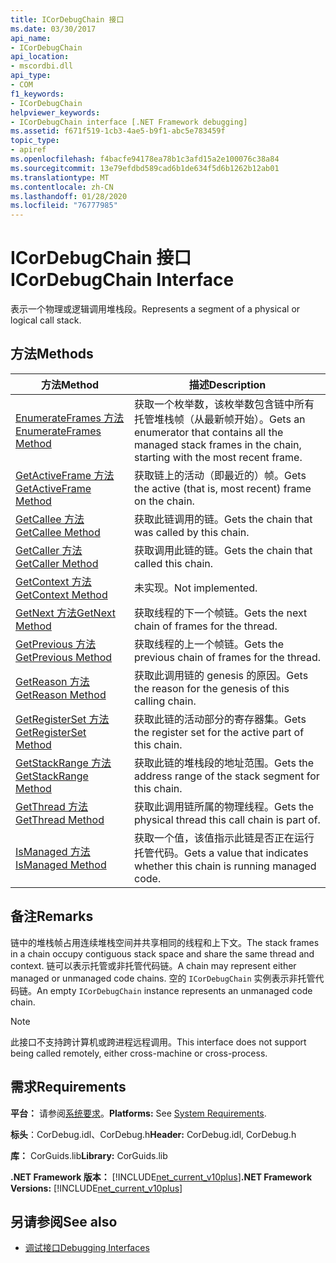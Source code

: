 ```yaml
---
title: ICorDebugChain 接口
ms.date: 03/30/2017
api_name:
- ICorDebugChain
api_location:
- mscordbi.dll
api_type:
- COM
f1_keywords:
- ICorDebugChain
helpviewer_keywords:
- ICorDebugChain interface [.NET Framework debugging]
ms.assetid: f671f519-1cb3-4ae5-b9f1-abc5e783459f
topic_type:
- apiref
ms.openlocfilehash: f4bacfe94178ea78b1c3afd15a2e100076c38a84
ms.sourcegitcommit: 13e79efdbd589cad6b1de634f5d6b1262b12ab01
ms.translationtype: MT
ms.contentlocale: zh-CN
ms.lasthandoff: 01/28/2020
ms.locfileid: "76777985"
---
```

# <a name="icordebugchain-interface"></a><span data-ttu-id="e7759-102">ICorDebugChain 接口</span><span class="sxs-lookup"><span data-stu-id="e7759-102">ICorDebugChain Interface</span></span>

<span data-ttu-id="e7759-103">表示一个物理或逻辑调用堆栈段。</span><span class="sxs-lookup"><span data-stu-id="e7759-103">Represents a segment of a physical or logical call stack.</span></span>  
  
## <a name="methods"></a><span data-ttu-id="e7759-104">方法</span><span class="sxs-lookup"><span data-stu-id="e7759-104">Methods</span></span>  
  
|<span data-ttu-id="e7759-105">方法</span><span class="sxs-lookup"><span data-stu-id="e7759-105">Method</span></span>|<span data-ttu-id="e7759-106">描述</span><span class="sxs-lookup"><span data-stu-id="e7759-106">Description</span></span>|  
|------------|-----------------|  
|[<span data-ttu-id="e7759-107">EnumerateFrames 方法</span><span class="sxs-lookup"><span data-stu-id="e7759-107">EnumerateFrames Method</span></span>](icordebugchain-enumerateframes-method.md)|<span data-ttu-id="e7759-108">获取一个枚举数，该枚举数包含链中所有托管堆栈帧（从最新帧开始）。</span><span class="sxs-lookup"><span data-stu-id="e7759-108">Gets an enumerator that contains all the managed stack frames in the chain, starting with the most recent frame.</span></span>|  
|[<span data-ttu-id="e7759-109">GetActiveFrame 方法</span><span class="sxs-lookup"><span data-stu-id="e7759-109">GetActiveFrame Method</span></span>](icordebugchain-getactiveframe-method.md)|<span data-ttu-id="e7759-110">获取链上的活动（即最近的）帧。</span><span class="sxs-lookup"><span data-stu-id="e7759-110">Gets the active (that is, most recent) frame on the chain.</span></span>|  
|[<span data-ttu-id="e7759-111">GetCallee 方法</span><span class="sxs-lookup"><span data-stu-id="e7759-111">GetCallee Method</span></span>](icordebugchain-getcallee-method.md)|<span data-ttu-id="e7759-112">获取此链调用的链。</span><span class="sxs-lookup"><span data-stu-id="e7759-112">Gets the chain that was called by this chain.</span></span>|  
|[<span data-ttu-id="e7759-113">GetCaller 方法</span><span class="sxs-lookup"><span data-stu-id="e7759-113">GetCaller Method</span></span>](icordebugchain-getcaller-method.md)|<span data-ttu-id="e7759-114">获取调用此链的链。</span><span class="sxs-lookup"><span data-stu-id="e7759-114">Gets the chain that called this chain.</span></span>|  
|[<span data-ttu-id="e7759-115">GetContext 方法</span><span class="sxs-lookup"><span data-stu-id="e7759-115">GetContext Method</span></span>](icordebugchain-getcontext-method.md)|<span data-ttu-id="e7759-116">未实现。</span><span class="sxs-lookup"><span data-stu-id="e7759-116">Not implemented.</span></span>|  
|[<span data-ttu-id="e7759-117">GetNext 方法</span><span class="sxs-lookup"><span data-stu-id="e7759-117">GetNext Method</span></span>](icordebugchain-getnext-method.md)|<span data-ttu-id="e7759-118">获取线程的下一个帧链。</span><span class="sxs-lookup"><span data-stu-id="e7759-118">Gets the next chain of frames for the thread.</span></span>|  
|[<span data-ttu-id="e7759-119">GetPrevious 方法</span><span class="sxs-lookup"><span data-stu-id="e7759-119">GetPrevious Method</span></span>](icordebugchain-getprevious-method.md)|<span data-ttu-id="e7759-120">获取线程的上一个帧链。</span><span class="sxs-lookup"><span data-stu-id="e7759-120">Gets the previous chain of frames for the thread.</span></span>|  
|[<span data-ttu-id="e7759-121">GetReason 方法</span><span class="sxs-lookup"><span data-stu-id="e7759-121">GetReason Method</span></span>](icordebugchain-getreason-method.md)|<span data-ttu-id="e7759-122">获取此调用链的 genesis 的原因。</span><span class="sxs-lookup"><span data-stu-id="e7759-122">Gets the reason for the genesis of this calling chain.</span></span>|  
|[<span data-ttu-id="e7759-123">GetRegisterSet 方法</span><span class="sxs-lookup"><span data-stu-id="e7759-123">GetRegisterSet Method</span></span>](icordebugchain-getregisterset-method.md)|<span data-ttu-id="e7759-124">获取此链的活动部分的寄存器集。</span><span class="sxs-lookup"><span data-stu-id="e7759-124">Gets the register set for the active part of this chain.</span></span>|  
|[<span data-ttu-id="e7759-125">GetStackRange 方法</span><span class="sxs-lookup"><span data-stu-id="e7759-125">GetStackRange Method</span></span>](icordebugchain-getstackrange-method.md)|<span data-ttu-id="e7759-126">获取此链的堆栈段的地址范围。</span><span class="sxs-lookup"><span data-stu-id="e7759-126">Gets the address range of the stack segment for this chain.</span></span>|  
|[<span data-ttu-id="e7759-127">GetThread 方法</span><span class="sxs-lookup"><span data-stu-id="e7759-127">GetThread Method</span></span>](icordebugchain-getthread-method.md)|<span data-ttu-id="e7759-128">获取此调用链所属的物理线程。</span><span class="sxs-lookup"><span data-stu-id="e7759-128">Gets the physical thread this call chain is part of.</span></span>|  
|[<span data-ttu-id="e7759-129">IsManaged 方法</span><span class="sxs-lookup"><span data-stu-id="e7759-129">IsManaged Method</span></span>](icordebugchain-ismanaged-method.md)|<span data-ttu-id="e7759-130">获取一个值，该值指示此链是否正在运行托管代码。</span><span class="sxs-lookup"><span data-stu-id="e7759-130">Gets a value that indicates whether this chain is running managed code.</span></span>|  
  
## <a name="remarks"></a><span data-ttu-id="e7759-131">备注</span><span class="sxs-lookup"><span data-stu-id="e7759-131">Remarks</span></span>  
 <span data-ttu-id="e7759-132">链中的堆栈帧占用连续堆栈空间并共享相同的线程和上下文。</span><span class="sxs-lookup"><span data-stu-id="e7759-132">The stack frames in a chain occupy contiguous stack space and share the same thread and context.</span></span> <span data-ttu-id="e7759-133">链可以表示托管或非托管代码链。</span><span class="sxs-lookup"><span data-stu-id="e7759-133">A chain may represent either managed or unmanaged code chains.</span></span> <span data-ttu-id="e7759-134">空的 `ICorDebugChain` 实例表示非托管代码链。</span><span class="sxs-lookup"><span data-stu-id="e7759-134">An empty `ICorDebugChain` instance represents an unmanaged code chain.</span></span>  
  
> [!NOTE]
> <span data-ttu-id="e7759-135">此接口不支持跨计算机或跨进程远程调用。</span><span class="sxs-lookup"><span data-stu-id="e7759-135">This interface does not support being called remotely, either cross-machine or cross-process.</span></span>  
  
## <a name="requirements"></a><span data-ttu-id="e7759-136">需求</span><span class="sxs-lookup"><span data-stu-id="e7759-136">Requirements</span></span>  
 <span data-ttu-id="e7759-137">**平台：** 请参阅[系统要求](../../../../docs/framework/get-started/system-requirements.md)。</span><span class="sxs-lookup"><span data-stu-id="e7759-137">**Platforms:** See [System Requirements](../../../../docs/framework/get-started/system-requirements.md).</span></span>  
  
 <span data-ttu-id="e7759-138">**标头**：CorDebug.idl、CorDebug.h</span><span class="sxs-lookup"><span data-stu-id="e7759-138">**Header:** CorDebug.idl, CorDebug.h</span></span>  
  
 <span data-ttu-id="e7759-139">**库：** CorGuids.lib</span><span class="sxs-lookup"><span data-stu-id="e7759-139">**Library:** CorGuids.lib</span></span>  
  
 <span data-ttu-id="e7759-140">**.NET Framework 版本：** [!INCLUDE[net_current_v10plus](../../../../includes/net-current-v10plus-md.md)]</span><span class="sxs-lookup"><span data-stu-id="e7759-140">**.NET Framework Versions:** [!INCLUDE[net_current_v10plus](../../../../includes/net-current-v10plus-md.md)]</span></span>  
  
## <a name="see-also"></a><span data-ttu-id="e7759-141">另请参阅</span><span class="sxs-lookup"><span data-stu-id="e7759-141">See also</span></span>

- [<span data-ttu-id="e7759-142">调试接口</span><span class="sxs-lookup"><span data-stu-id="e7759-142">Debugging Interfaces</span></span>](debugging-interfaces.md)
